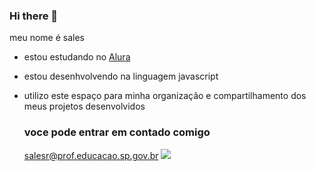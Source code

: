 ### Hi there 👋

meu nome é sales 

- estou estudando no [Alura](https://ww.alura.com.br)
- estou desenhvolvendo na linguagem javascript
- utilizo este espaço para minha organização e compartilhamento dos meus projetos desenvolvidos

  ### voce pode entrar em contado comigo

  salesr@prof.educacao.sp.gov.br
  ![]( https://media.tenor.com/R3rlFeb8NPYAAAAM/cristiano-ronaldo-ronaldo-manchester.gif)
